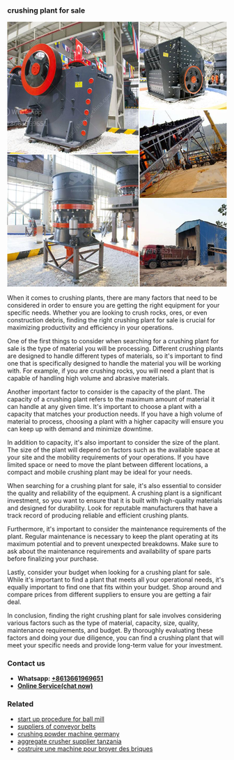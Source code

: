 <h3>crushing plant for sale</h3><img src='1708499448.jpg' alt=''><p>When it comes to crushing plants, there are many factors that need to be considered in order to ensure you are getting the right equipment for your specific needs. Whether you are looking to crush rocks, ores, or even construction debris, finding the right crushing plant for sale is crucial for maximizing productivity and efficiency in your operations.</p><p>One of the first things to consider when searching for a crushing plant for sale is the type of material you will be processing. Different crushing plants are designed to handle different types of materials, so it's important to find one that is specifically designed to handle the material you will be working with. For example, if you are crushing rocks, you will need a plant that is capable of handling high volume and abrasive materials.</p><p>Another important factor to consider is the capacity of the plant. The capacity of a crushing plant refers to the maximum amount of material it can handle at any given time. It's important to choose a plant with a capacity that matches your production needs. If you have a high volume of material to process, choosing a plant with a higher capacity will ensure you can keep up with demand and minimize downtime.</p><p>In addition to capacity, it's also important to consider the size of the plant. The size of the plant will depend on factors such as the available space at your site and the mobility requirements of your operations. If you have limited space or need to move the plant between different locations, a compact and mobile crushing plant may be ideal for your needs.</p><p>When searching for a crushing plant for sale, it's also essential to consider the quality and reliability of the equipment. A crushing plant is a significant investment, so you want to ensure that it is built with high-quality materials and designed for durability. Look for reputable manufacturers that have a track record of producing reliable and efficient crushing plants.</p><p>Furthermore, it's important to consider the maintenance requirements of the plant. Regular maintenance is necessary to keep the plant operating at its maximum potential and to prevent unexpected breakdowns. Make sure to ask about the maintenance requirements and availability of spare parts before finalizing your purchase.</p><p>Lastly, consider your budget when looking for a crushing plant for sale. While it's important to find a plant that meets all your operational needs, it's equally important to find one that fits within your budget. Shop around and compare prices from different suppliers to ensure you are getting a fair deal.</p><p>In conclusion, finding the right crushing plant for sale involves considering various factors such as the type of material, capacity, size, quality, maintenance requirements, and budget. By thoroughly evaluating these factors and doing your due diligence, you can find a crushing plant that will meet your specific needs and provide long-term value for your investment.</p><h3>Contact us</h3><ul><li><strong>Whatsapp:&nbsp;<a href="https://wa.me/8613661969651">+8613661969651</a></strong></li><li><a href="https://swt.shibang-china.com/?git&amp;zhl&amp;crushing plant for sale"><strong>Online Service(chat now)</strong></a></li></ul><h3>Related</h3><ul><li><a href='start up procedure for ball mill.md'>start up procedure for ball mill</a></li><li><a href='suppliers of conveyor belts.md'>suppliers of conveyor belts</a></li><li><a href='crushing powder machine germany.md'>crushing powder machine germany</a></li><li><a href='aggregate crusher supplier tanzania.md'>aggregate crusher supplier tanzania</a></li><li><a href='costruire une machine pour broyer des briques.md'>costruire une machine pour broyer des briques</a></li></ul>